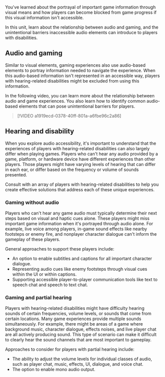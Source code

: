 You've learned about the portrayal of important game information through visual means and how players can become blocked from game progress if this visual information isn't accessible.

In this unit, learn about the relationship between audio and gaming, and the unintentional barriers inaccessible audio elements can introduce to players with disabilities.

## Audio and gaming

Similar to visual elements, gaming experiences also use audio-based elements to portray information needed to navigate the experience. When this audio-based information isn't represented in an accessible way, players with hearing-related disabilities might be excluded from using this information.

In the following video, you can learn more about the relationship between audio and game experiences. You also learn how to identify common audio-based elements that can pose unintentional barriers for players.

> [!VIDEO a1919ecd-0378-40ff-801a-a6fbe96c2a86]

## Hearing and disability

When you explore audio accessibility, it's important to understand that the experiences of players with hearing-related disabilities can also largely differ when playing games. Players who can't hear any audio provided by a game, platform, or hardware device have different experiences than other players. Those players might have varying levels of hearing that can differ in each ear, or differ based on the frequency or volume of sounds presented.

Consult with an array of players with hearing-related disabilities to help you create effective solutions that address each of these unique experiences.

### Gaming without audio

Players who can't hear any game audio must typically determine their next steps based on visual and haptic cues alone. These players might miss important game information when it's portrayed through audio alone. For example, live voice among players, in-game sound effects like nearby footsteps or enemy fire, and nonplayer character dialogue can't inform the gameplay of these players.

General approaches to support these players include:

- An option to enable subtitles and captions for all important character dialogue.
- Representing audio cues like enemy footsteps through visual cues within the UI or within captions.
- Supporting accessible player-to-player communication tools like text to speech chat and speech to text chat.

### Gaming and partial hearing

Players with hearing-related disabilities might have difficulty hearing sounds of certain frequencies, volume levels, or sounds that come from certain locations. Many game experiences provide multiple sounds simultaneously. For example, there might be areas of a game where background music, character dialogue, effects noises, and live player chat are all actively producing sound. This type of scenario can make it difficult to clearly hear the sound channels that are most important to gameplay.

Approaches to consider for players with partial hearing include:

- The ability to adjust the volume levels for individual classes of audio, such as player chat, music, effects, UI, dialogue, and voice chat.
- The option to enable mono audio output.
